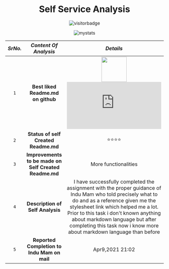 <h1 align="center"> Self Service Analysis </h1>

<p  align="center">
    <img src="https://visitor-badge.glitch.me/badge?page_id=vibhu004.vibhu004" alt="visitorbadge"/>
</p>


<p  align="center">
    <img src="https://github-readme-stats.vercel.app/api?username=vibhu004&show_icons=true&theme=highcontrast" alt="mystats"/>
</p>

|***SrNo.***| ***Content Of Analysis***  |    ***Details***  |
| :---: | :------: | :-----: |
|`1`|**Best liked Readme.md on github**|<img src="https://media.tenor.com/images/79ba5610643d4176ab75e2ed6c34e764/tenor.gif" width=80 /> ![Best Readme MarkDown file](https://github.com/vibhu004/supportingfiles/blob/main/links.md) |
|`2`|**Status of self Created Readme.md**|    ⭐⭐⭐⭐  |
|`3`|**Improvements to be made on Self Created Readme.md** | More functionalities|
|`4`|**Description of Self Analysis**                      | I have successfully completed the assignment with the proper guidance of Indu Mam who told precisely what to do and as a reference given me the stylesheet link which helped me a lot. Prior to this task i don't known anything about markdown language but after completing this task now i know more about markdown language than before|
|`5`|**Reported Completion to Indu Mam on mail** | Apr9,2021 21:02  |


